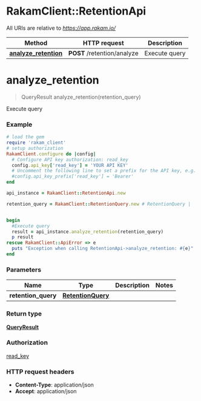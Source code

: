 # RakamClient::RetentionApi

All URIs are relative to *https://app.rakam.io/*

Method | HTTP request | Description
------------- | ------------- | -------------
[**analyze_retention**](RetentionApi.md#analyze_retention) | **POST** /retention/analyze | Execute query


# **analyze_retention**
> QueryResult analyze_retention(retention_query)

Execute query



### Example
```ruby
# load the gem
require 'rakam_client'
# setup authorization
RakamClient.configure do |config|
  # Configure API key authorization: read_key
  config.api_key['read_key'] = 'YOUR API KEY'
  # Uncomment the following line to set a prefix for the API key, e.g. 'Bearer' (defaults to nil)
  #config.api_key_prefix['read_key'] = 'Bearer'
end

api_instance = RakamClient::RetentionApi.new

retention_query = RakamClient::RetentionQuery.new # RetentionQuery | 


begin
  #Execute query
  result = api_instance.analyze_retention(retention_query)
  p result
rescue RakamClient::ApiError => e
  puts "Exception when calling RetentionApi->analyze_retention: #{e}"
end
```

### Parameters

Name | Type | Description  | Notes
------------- | ------------- | ------------- | -------------
 **retention_query** | [**RetentionQuery**](RetentionQuery.md)|  | 

### Return type

[**QueryResult**](QueryResult.md)

### Authorization

[read_key](../README.md#read_key)

### HTTP request headers

 - **Content-Type**: application/json
 - **Accept**: application/json



